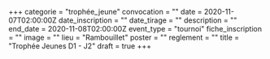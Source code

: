 +++
categorie = "trophée_jeune"
convocation = ""
date = 2020-11-07T02:00:00Z
date_inscription = ""
date_tirage = ""
description = ""
end_date = 2020-11-08T02:00:00Z
event_type = "tournoi"
fiche_inscription = ""
image = ""
lieu = "Rambouillet"
poster = ""
reglement = ""
title = "Trophée Jeunes D1 - J2"
draft = true
+++
